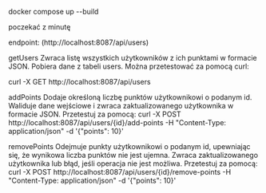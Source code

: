 docker compose up --build

poczekać z minutę

endpoint:
(http://localhost:8087/api/users)

getUsers
Zwraca listę wszystkich użytkowników z ich punktami w formacie JSON. Pobiera dane z tabeli users. Można przetestować za pomocą curl:

curl -X GET http://localhost:8087/api/users

addPoints
Dodaje określoną liczbę punktów użytkownikowi o podanym id. Waliduje dane wejściowe i zwraca zaktualizowanego użytkownika w formacie JSON. Przetestuj za pomocą:
curl -X POST http://localhost:8087/api/users/{id}/add-points -H "Content-Type: application/json" -d '{"points": 10}'

removePoints
Odejmuje punkty użytkownikowi o podanym id, upewniając się, że wynikowa liczba punktów nie jest ujemna. Zwraca zaktualizowanego użytkownika lub błąd, jeśli operacja nie jest możliwa. Przetestuj za pomocą:
curl -X POST http://localhost:8087/api/users/{id}/remove-points -H "Content-Type: application/json" -d '{"points": 10}'
